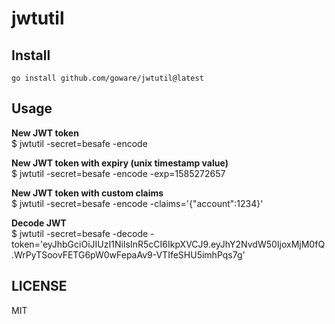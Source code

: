 jwtutil
=======

## Install

`go install github.com/goware/jwtutil@latest`


## Usage

**New JWT token**\
$ jwtutil -secret=besafe -encode

**New JWT token with expiry (unix timestamp value)**\
$ jwtutil -secret=besafe -encode -exp=1585272657

**New JWT token with custom claims**\
$ jwtutil -secret=besafe -encode -claims='{"account":1234}'

**Decode JWT**\
$ jwtutil -secret=besafe -decode -token='eyJhbGciOiJIUzI1NiIsInR5cCI6IkpXVCJ9.eyJhY2NvdW50IjoxMjM0fQ.WrPyTSoovFETG6pW0wFepaAv9-VTIfeSHU5imhPqs7g'


## LICENSE

MIT
